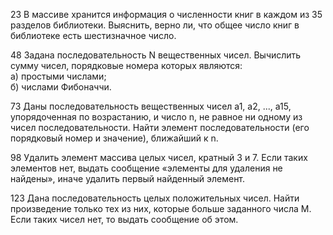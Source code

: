 23 В массиве хранится информация о численности книг в каждом из 35 разделов библиотеки. Выяснить, верно ли, что общее число книг в библиотеке есть шестизначное число.

48 Задана последовательность N вещественных чисел. Вычислить сумму чисел, порядковые номера которых являются:<br>
 а) простыми числами;<br>
 б) числами Фибоначчи.<br>
 
73 Даны последовательность вещественных чисел а1, a2, ..., а15, упорядоченная по возрастанию, и число n, не равное ни одному из чисел последовательности. Найти элемент последовательности (его порядковый номер и значение), ближайший к n.

98 Удалить элемент массива целых чисел, кратный 3 и 7. Если таких элементов нет, выдать сообщение «элементы для удаления не найдены», иначе удалить первый найденный элемент.

123 Дана последовательность целых положительных чисел. Найти произведение только тех из них, которые больше заданного числа М. Если таких чисел нет, то выдать сообщение об этом.